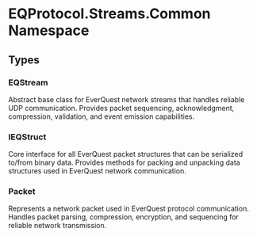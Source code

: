 ﻿# EQProtocol.Streams.Common Namespace

## Types

### EQStream

Abstract base class for EverQuest network streams that handles reliable UDP communication.
            Provides packet sequencing, acknowledgment, compression, validation, and event emission capabilities.

### IEQStruct

Core interface for all EverQuest packet structures that can be serialized to/from binary data.
            Provides methods for packing and unpacking data structures used in EverQuest network communication.

### Packet

Represents a network packet used in EverQuest protocol communication.
            Handles packet parsing, compression, encryption, and sequencing for reliable network transmission.


